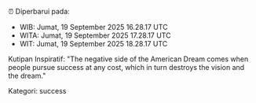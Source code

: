 ⏰ Diperbarui pada:
- WIB: Jumat, 19 September 2025 16.28.17 UTC
- WITA: Jumat, 19 September 2025 17.28.17 UTC
- WIT: Jumat, 19 September 2025 18.28.17 UTC

Kutipan Inspiratif:
"The negative side of the American Dream comes when people pursue success at any cost, which in turn destroys the vision and the dream."


Kategori: success

